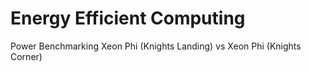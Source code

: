 # Energy Efficient Computing 

Power Benchmarking Xeon Phi (Knights Landing) vs Xeon Phi (Knights Corner)
